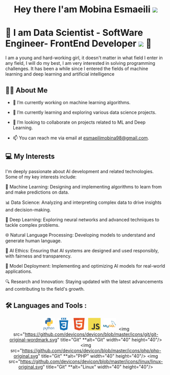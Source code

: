 
<h1 align="center">
  Hey there I'am Mobina Esmaeili
  <img src="https://media.giphy.com/media/v1.Y2lkPTc5MGI3NjExZngzdjNnaXgwbXp2bTA3dGxjMTlvbTJ4Z2xlc3Y5b3M1bXExMjJ3NyZlcD12MV9pbnRlcm5hbF9naWZfYnlfaWQmY3Q9cw/hvRJCLFzcasrR4ia7z/giphy.gif" width="30px"/>
</h1>
<div align="center">
  
  
</div>



# :rocket: I am Data Scientist - SoftWare Engineer- FrontEnd Developer  <img src="https://media.giphy.com/media/WFZvB7VIXBgiz3oDXE/giphy.gif" width="40">  👋

I am a young and hard-working girl, it doesn't matter in what field I enter in any field, I will do my best, I am very interested in solving programming challenges. It has been a while since I entered the fields of machine learning and deep learning and artificial intelligence

## :woman_technologist: About Me
- 🔭 I’m currently working on machine learning algorithms.

- 🌱 I’m currently learning and exploring various data science projects.

- 👯 I’m looking to collaborate on projects related to ML and Deep Learning.

- 📫 You can reach me via email at esmaeilimobina98@gmail.com.

## :computer: My Interests

I'm deeply passionate about AI development and related technologies. Some of my key interests include:

🤖 Machine Learning: Designing and implementing algorithms to learn from and make predictions on data.

📊 Data Science: Analyzing and interpreting complex data to drive insights and decision-making.

🧠 Deep Learning: Exploring neural networks and advanced techniques to tackle complex problems.

🌐 Natural Language Processing: Developing models to understand and generate human language.

🚀 AI Ethics: Ensuring that AI systems are designed and used responsibly, with fairness and transparency.

🔧 Model Deployment: Implementing and optimizing AI models for real-world applications.

🔍 Research and Innovation: Staying updated with the latest advancements and contributing to the field's growth.

## :hammer_and_wrench: Languages and Tools :
<div align="center">

  <img src="https://github.com/devicons/devicon/blob/master/icons/python/python-original-wordmark.svg" title="Spring" alt="Spring" width="40" height="40"/>&nbsp;
  <img src="https://github.com/devicons/devicon/blob/master/icons/css3/css3-plain-wordmark.svg"  title="CSS3" alt="CSS" width="40" height="40"/>&nbsp;
  <img src="https://github.com/devicons/devicon/blob/master/icons/html5/html5-original.svg" title="HTML5" alt="HTML" width="40" height="40"/>&nbsp;
  <img src="https://github.com/devicons/devicon/blob/master/icons/javascript/javascript-original.svg" title="JavaScript" alt="JavaScript" width="40" height="40"/>&nbsp;
  <img src="https://github.com/devicons/devicon/blob/master/icons/mysql/mysql-original-wordmark.svg" title="MySQL"  alt="MySQL" width="40" height="40"/>&nbsp;
  <img src="https://github.com/devicons/devicon/blob/master/icons/git/git-original-wordmark.svg" title="Git" **alt="Git" width="40" height="40"/>
  <img src="https://github.com/devicons/devicon/blob/master/icons/php/php-original.svg" title="Git" **alt="PHP" width="40" height="40"/>
  <img src="https://github.com/devicons/devicon/blob/master/icons/linux/linux-original.svg" title="Git" **alt="Linux" width="40" height="40"/>
 
</div>


